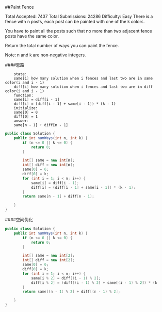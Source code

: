 ##Paint Fence

Total Accepted: 7437 Total Submissions: 24286 Difficulty: Easy
There is a fence with n posts, each post can be painted with one of the k colors.

You have to paint all the posts such that no more than two adjacent fence posts have the same color.

Return the total number of ways you can paint the fence.

Note:
n and k are non-negative integers.

####思路

        state:
        same[i] how many solution when i fences and last two are in same color(i and i - 1)
        diff[i] how many solution when i fences and last two are in diff color(i and i - 1)
        function:
        same[i] = diff[i - 1]
        diff[i] = (diff[i - 1] + same[i - 1]) * (k - 1)
        initialize:
        same[0] = 0
        diff[0] = 1
        answer:
        same[n - 1] + diff[n - 1]


```java
public class Solution {
    public int numWays(int n, int k) {
        if (n <= 0 || k <= 0) {
            return 0;
        }

        int[] same = new int[n];
        int[] diff = new int[n];
        same[0] = 0;
        diff[0] = k;
        for (int i = 1; i < n; i++) {
            same[i] = diff[i - 1];
            diff[i] = (diff[i - 1] + same[i - 1]) * (k - 1);
        }
        return same[n - 1] + diff[n - 1];

    }
}
```

####空间优化
```java
public class Solution {
    public int numWays(int n, int k) {
        if (n <= 0 || k <= 0) {
            return 0;
        }

        int[] same = new int[2];
        int[] diff = new int[2];
        same[0] = 0;
        diff[0] = k;
        for (int i = 1; i < n; i++) {
            same[i % 2] = diff[(i - 1) % 2];
            diff[i % 2] = (diff[(i - 1) % 2] + same[(i - 1) % 2]) * (k - 1);
        }
        return same[(n - 1) % 2] + diff[(n - 1) % 2];

    }
}
```
